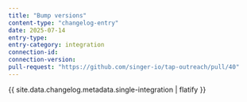 ```yaml
---
title: "Bump versions"
content-type: "changelog-entry"
date: 2025-07-14
entry-type: 
entry-category: integration
connection-id: 
connection-version: 
pull-request: "https://github.com/singer-io/tap-outreach/pull/40"
---
```

{{ site.data.changelog.metadata.single-integration | flatify }}
